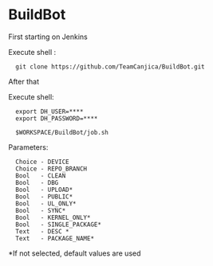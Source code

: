 BuildBot
========

First starting on Jenkins

Execute shell :

      git clone https://github.com/TeamCanjica/BuildBot.git
      
After that 

Execute shell:

      export DH_USER=****
      export DH_PASSWORD=****
      
      $WORKSPACE/BuildBot/job.sh
      
Parameters:

      Choice - DEVICE
      Choice - REPO_BRANCH
      Bool   - CLEAN
      Bool   - DBG
      Bool   - UPLOAD*
      Bool   - PUBLIC*
      Bool   - UL_ONLY*
      Bool   - SYNC*
      Bool   - KERNEL_ONLY*
      Bool   - SINGLE_PACKAGE*
      Text   - DESC *
      Text   - PACKAGE_NAME*

*If not selected, default values are used
